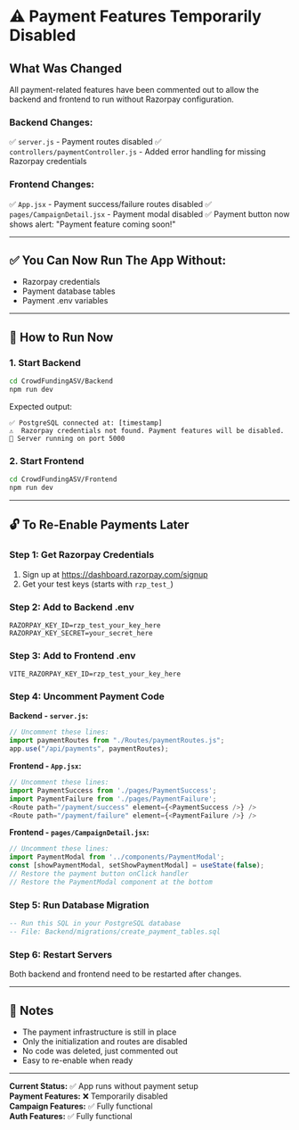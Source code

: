 # ⚠️ Payment Features Temporarily Disabled

## What Was Changed

All payment-related features have been commented out to allow the backend and frontend to run without Razorpay configuration.

### Backend Changes:
✅ `server.js` - Payment routes disabled
✅ `controllers/paymentController.js` - Added error handling for missing Razorpay credentials

### Frontend Changes:
✅ `App.jsx` - Payment success/failure routes disabled
✅ `pages/CampaignDetail.jsx` - Payment modal disabled
✅ Payment button now shows alert: "Payment feature coming soon!"

---

## ✅ You Can Now Run The App Without:
- Razorpay credentials
- Payment database tables
- Payment .env variables

---

## 🚀 How to Run Now

### 1. Start Backend
```bash
cd CrowdFundingASV/Backend
npm run dev
```

Expected output:
```
✅ PostgreSQL connected at: [timestamp]
⚠️  Razorpay credentials not found. Payment features will be disabled.
🚀 Server running on port 5000
```

### 2. Start Frontend
```bash
cd CrowdFundingASV/Frontend
npm run dev
```

---

## 🔓 To Re-Enable Payments Later

### Step 1: Get Razorpay Credentials
1. Sign up at https://dashboard.razorpay.com/signup
2. Get your test keys (starts with `rzp_test_`)

### Step 2: Add to Backend .env
```env
RAZORPAY_KEY_ID=rzp_test_your_key_here
RAZORPAY_KEY_SECRET=your_secret_here
```

### Step 3: Add to Frontend .env
```env
VITE_RAZORPAY_KEY_ID=rzp_test_your_key_here
```

### Step 4: Uncomment Payment Code

**Backend - `server.js`:**
```javascript
// Uncomment these lines:
import paymentRoutes from "./Routes/paymentRoutes.js";
app.use("/api/payments", paymentRoutes);
```

**Frontend - `App.jsx`:**
```javascript
// Uncomment these lines:
import PaymentSuccess from './pages/PaymentSuccess';
import PaymentFailure from './pages/PaymentFailure';
<Route path="/payment/success" element={<PaymentSuccess />} />
<Route path="/payment/failure" element={<PaymentFailure />} />
```

**Frontend - `pages/CampaignDetail.jsx`:**
```javascript
// Uncomment these lines:
import PaymentModal from '../components/PaymentModal';
const [showPaymentModal, setShowPaymentModal] = useState(false);
// Restore the payment button onClick handler
// Restore the PaymentModal component at the bottom
```

### Step 5: Run Database Migration
```sql
-- Run this SQL in your PostgreSQL database
-- File: Backend/migrations/create_payment_tables.sql
```

### Step 6: Restart Servers
Both backend and frontend need to be restarted after changes.

---

## 📝 Notes

- The payment infrastructure is still in place
- Only the initialization and routes are disabled
- No code was deleted, just commented out
- Easy to re-enable when ready

---

**Current Status:** ✅ App runs without payment setup  
**Payment Features:** ❌ Temporarily disabled  
**Campaign Features:** ✅ Fully functional  
**Auth Features:** ✅ Fully functional



